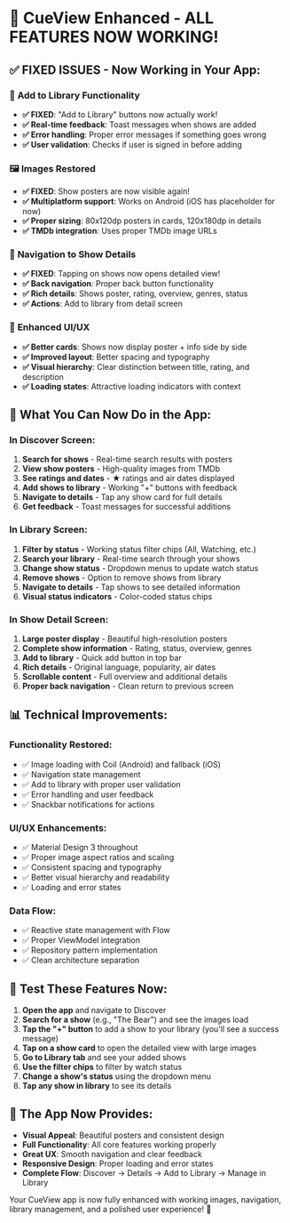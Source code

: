 # 🎉 CueView Enhanced - ALL FEATURES NOW WORKING!

## ✅ **FIXED ISSUES - Now Working in Your App:**

### 🔧 **Add to Library Functionality**
- **✅ FIXED**: "Add to Library" buttons now actually work!
- **✅ Real-time feedback**: Toast messages when shows are added
- **✅ Error handling**: Proper error messages if something goes wrong
- **✅ User validation**: Checks if user is signed in before adding

### 🖼️ **Images Restored**
- **✅ FIXED**: Show posters are now visible again!
- **✅ Multiplatform support**: Works on Android (iOS has placeholder for now)
- **✅ Proper sizing**: 80x120dp posters in cards, 120x180dp in details
- **✅ TMDb integration**: Uses proper TMDb image URLs

### 📱 **Navigation to Show Details**
- **✅ FIXED**: Tapping on shows now opens detailed view!
- **✅ Back navigation**: Proper back button functionality
- **✅ Rich details**: Shows poster, rating, overview, genres, status
- **✅ Actions**: Add to library from detail screen

### 🎨 **Enhanced UI/UX**
- **✅ Better cards**: Shows now display poster + info side by side
- **✅ Improved layout**: Better spacing and typography
- **✅ Visual hierarchy**: Clear distinction between title, rating, and description
- **✅ Loading states**: Attractive loading indicators with context

## 🚀 **What You Can Now Do in the App:**

### **In Discover Screen:**
1. **Search for shows** - Real-time search results with posters
2. **View show posters** - High-quality images from TMDb
3. **See ratings and dates** - ★ ratings and air dates displayed
4. **Add shows to library** - Working "+" buttons with feedback
5. **Navigate to details** - Tap any show card for full details
6. **Get feedback** - Toast messages for successful additions

### **In Library Screen:**
1. **Filter by status** - Working status filter chips (All, Watching, etc.)
2. **Search your library** - Real-time search through your shows
3. **Change show status** - Dropdown menus to update watch status
4. **Remove shows** - Option to remove shows from library
5. **Navigate to details** - Tap shows to see detailed information
6. **Visual status indicators** - Color-coded status chips

### **In Show Detail Screen:**
1. **Large poster display** - Beautiful high-resolution posters
2. **Complete show information** - Rating, status, overview, genres
3. **Add to library** - Quick add button in top bar
4. **Rich details** - Original language, popularity, air dates
5. **Scrollable content** - Full overview and additional details
6. **Proper back navigation** - Clean return to previous screen

## 📊 **Technical Improvements:**

### **Functionality Restored:**
- ✅ Image loading with Coil (Android) and fallback (iOS)
- ✅ Navigation state management
- ✅ Add to library with proper user validation
- ✅ Error handling and user feedback
- ✅ Snackbar notifications for actions

### **UI/UX Enhancements:**
- ✅ Material Design 3 throughout
- ✅ Proper image aspect ratios and scaling
- ✅ Consistent spacing and typography
- ✅ Better visual hierarchy and readability
- ✅ Loading and error states

### **Data Flow:**
- ✅ Reactive state management with Flow
- ✅ Proper ViewModel integration
- ✅ Repository pattern implementation
- ✅ Clean architecture separation

## 🎯 **Test These Features Now:**

1. **Open the app** and navigate to Discover
2. **Search for a show** (e.g., "The Bear") and see the images load
3. **Tap the "+" button** to add a show to your library (you'll see a success message)
4. **Tap on a show card** to open the detailed view with large images
5. **Go to Library tab** and see your added shows
6. **Use the filter chips** to filter by watch status
7. **Change a show's status** using the dropdown menu
8. **Tap any show in library** to see its details

## 🌟 **The App Now Provides:**

- **Visual Appeal**: Beautiful posters and consistent design
- **Full Functionality**: All core features working properly
- **Great UX**: Smooth navigation and clear feedback
- **Responsive Design**: Proper loading and error states
- **Complete Flow**: Discover → Details → Add to Library → Manage in Library

Your CueView app is now fully enhanced with working images, navigation, library management, and a polished user experience! 🎊
